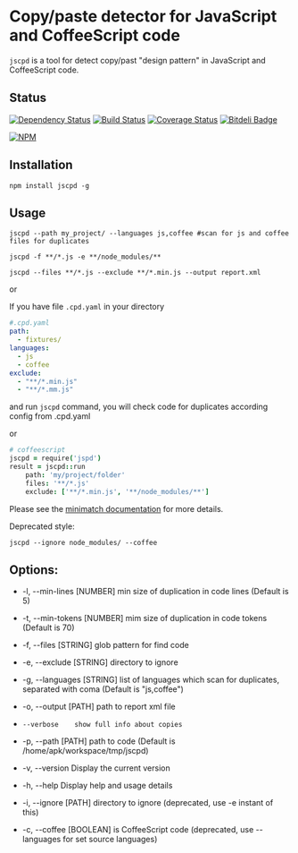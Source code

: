 Copy/paste detector for JavaScript and CoffeeScript code
========================================================

`jscpd` is a tool for detect copy/past "design pattern" in JavaScript and CoffeeScript code.

Status
------
[![Dependency Status](https://gemnasium.com/kucherenko/jscpd.png)](https://gemnasium.com/kucherenko/jscpd)
[![Build Status](https://travis-ci.org/kucherenko/jscpd.png?branch=master)](https://travis-ci.org/kucherenko/jscpd)
[![Coverage Status](https://coveralls.io/repos/kucherenko/jscpd/badge.png?branch=master)](https://coveralls.io/r/kucherenko/jscpd?branch=master)
[![Bitdeli Badge](https://d2weczhvl823v0.cloudfront.net/kucherenko/jscpd/trend.png)](https://bitdeli.com/free "Bitdeli Badge")

[![NPM](https://nodei.co/npm/jscpd.png?downloads=true)](https://nodei.co/npm/jscpd/)

Installation
------------

    npm install jscpd -g

Usage
-----

    jscpd --path my_project/ --languages js,coffee #scan for js and coffee files for duplicates

    jscpd -f **/*.js -e **/node_modules/**

    jscpd --files **/*.js --exclude **/*.min.js --output report.xml

or

If you have file `.cpd.yaml` in your directory
```yaml
#.cpd.yaml
path:
  - fixtures/
languages:
  - js
  - coffee
exclude:
  - "**/*.min.js"
  - "**/*.mm.js"
```
and run `jscpd` command, you will check code for duplicates according config from .cpd.yaml

or

```coffeescript
# coffeescript
jscpd = require('jspd')
result = jscpd::run
	path: 'my/project/folder'
	files: '**/*.js'
	exclude: ['**/*.min.js', '**/node_modules/**']
```

Please see the [minimatch documentation](https://github.com/isaacs/minimatch) for more details.

Deprecated style:

    jscpd --ignore node_modules/ --coffee


Options:
--------

 - -l, --min-lines  [NUMBER] min size of duplication in code lines (Default is 5)
 - -t, --min-tokens [NUMBER] mim size of duplication in code tokens (Default is 70)
 - -f, --files      [STRING] glob pattern for find code
 - -e, --exclude    [STRING] directory to ignore
 - -g, --languages  [STRING] list of languages which scan for duplicates, separated with coma  (Default is "js,coffee")
 - -o, --output     [PATH] path to report xml file
 -     --verbose    show full info about copies
 - -p, --path       [PATH] path to code (Default is /home/apk/workspace/tmp/jscpd)
 - -v, --version    Display the current version
 - -h, --help       Display help and usage details

 - -i, --ignore     [PATH] directory to ignore  (deprecated, use -e instant of this)
 - -c, --coffee     [BOOLEAN] is CoffeeScript code (deprecated, use --languages for set source languages)







